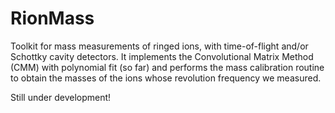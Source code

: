 # RionMass
Toolkit for mass measurements of ringed ions, with time-of-flight and/or Schottky cavity detectors.
It implements the Convolutional Matrix Method (CMM) with polynomial fit (so far) and performs the mass calibration routine to obtain the masses of the ions whose revolution frequency we measured.

Still under development!

